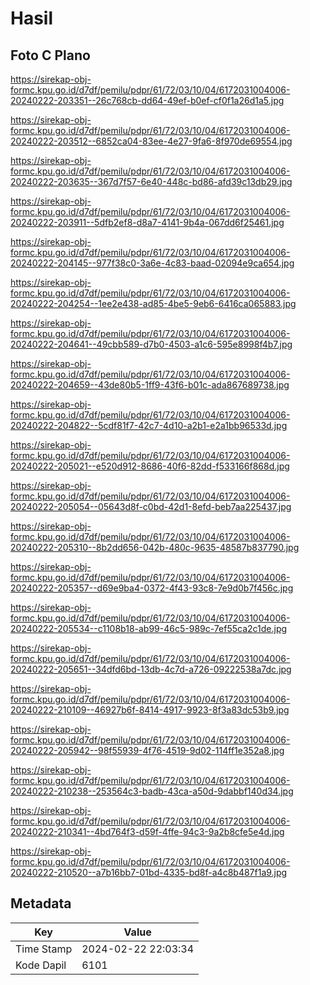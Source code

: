 # Hasil

## Foto C Plano

https://sirekap-obj-formc.kpu.go.id/d7df/pemilu/pdpr/61/72/03/10/04/6172031004006-20240222-203351--26c768cb-dd64-49ef-b0ef-cf0f1a26d1a5.jpg

https://sirekap-obj-formc.kpu.go.id/d7df/pemilu/pdpr/61/72/03/10/04/6172031004006-20240222-203512--6852ca04-83ee-4e27-9fa6-8f970de69554.jpg

https://sirekap-obj-formc.kpu.go.id/d7df/pemilu/pdpr/61/72/03/10/04/6172031004006-20240222-203635--367d7f57-6e40-448c-bd86-afd39c13db29.jpg

https://sirekap-obj-formc.kpu.go.id/d7df/pemilu/pdpr/61/72/03/10/04/6172031004006-20240222-203911--5dfb2ef8-d8a7-4141-9b4a-067dd6f25461.jpg

https://sirekap-obj-formc.kpu.go.id/d7df/pemilu/pdpr/61/72/03/10/04/6172031004006-20240222-204145--977f38c0-3a6e-4c83-baad-02094e9ca654.jpg

https://sirekap-obj-formc.kpu.go.id/d7df/pemilu/pdpr/61/72/03/10/04/6172031004006-20240222-204254--1ee2e438-ad85-4be5-9eb6-6416ca065883.jpg

https://sirekap-obj-formc.kpu.go.id/d7df/pemilu/pdpr/61/72/03/10/04/6172031004006-20240222-204641--49cbb589-d7b0-4503-a1c6-595e8998f4b7.jpg

https://sirekap-obj-formc.kpu.go.id/d7df/pemilu/pdpr/61/72/03/10/04/6172031004006-20240222-204659--43de80b5-1ff9-43f6-b01c-ada867689738.jpg

https://sirekap-obj-formc.kpu.go.id/d7df/pemilu/pdpr/61/72/03/10/04/6172031004006-20240222-204822--5cdf81f7-42c7-4d10-a2b1-e2a1bb96533d.jpg

https://sirekap-obj-formc.kpu.go.id/d7df/pemilu/pdpr/61/72/03/10/04/6172031004006-20240222-205021--e520d912-8686-40f6-82dd-f533166f868d.jpg

https://sirekap-obj-formc.kpu.go.id/d7df/pemilu/pdpr/61/72/03/10/04/6172031004006-20240222-205054--05643d8f-c0bd-42d1-8efd-beb7aa225437.jpg

https://sirekap-obj-formc.kpu.go.id/d7df/pemilu/pdpr/61/72/03/10/04/6172031004006-20240222-205310--8b2dd656-042b-480c-9635-48587b837790.jpg

https://sirekap-obj-formc.kpu.go.id/d7df/pemilu/pdpr/61/72/03/10/04/6172031004006-20240222-205357--d69e9ba4-0372-4f43-93c8-7e9d0b7f456c.jpg

https://sirekap-obj-formc.kpu.go.id/d7df/pemilu/pdpr/61/72/03/10/04/6172031004006-20240222-205534--c1108b18-ab99-46c5-989c-7ef55ca2c1de.jpg

https://sirekap-obj-formc.kpu.go.id/d7df/pemilu/pdpr/61/72/03/10/04/6172031004006-20240222-205651--34dfd6bd-13db-4c7d-a726-09222538a7dc.jpg

https://sirekap-obj-formc.kpu.go.id/d7df/pemilu/pdpr/61/72/03/10/04/6172031004006-20240222-210109--46927b6f-8414-4917-9923-8f3a83dc53b9.jpg

https://sirekap-obj-formc.kpu.go.id/d7df/pemilu/pdpr/61/72/03/10/04/6172031004006-20240222-205942--98f55939-4f76-4519-9d02-114ff1e352a8.jpg

https://sirekap-obj-formc.kpu.go.id/d7df/pemilu/pdpr/61/72/03/10/04/6172031004006-20240222-210238--253564c3-badb-43ca-a50d-9dabbf140d34.jpg

https://sirekap-obj-formc.kpu.go.id/d7df/pemilu/pdpr/61/72/03/10/04/6172031004006-20240222-210341--4bd764f3-d59f-4ffe-94c3-9a2b8cfe5e4d.jpg

https://sirekap-obj-formc.kpu.go.id/d7df/pemilu/pdpr/61/72/03/10/04/6172031004006-20240222-210520--a7b16bb7-01bd-4335-bd8f-a4c8b487f1a9.jpg


## Metadata

| Key        | Value               |
| ---------- | ------------------- |
| Time Stamp | 2024-02-22 22:03:34 |
| Kode Dapil | 6101                |



